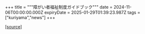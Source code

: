 +++
title = """障がい者福祉制度ガイドブック"""
date = 2024-11-06T00:00:00.000Z
expiryDate = 2025-01-29T01:39:23.987Z
tags = ["kuriyama","news"]
+++


[[source]](https://www.town.kuriyama.hokkaido.jp/soshiki/39/29310.html)
